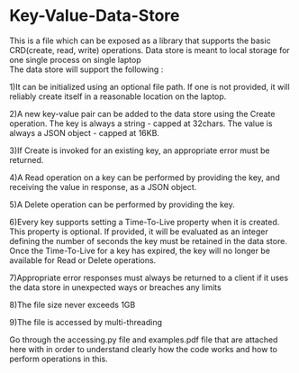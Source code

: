 # Key-Value-Data-Store
This is a file which can be exposed as a library that supports the basic CRD(create, read, write) operations. Data store is meant to local storage for one single process on single laptop  
The data store will support the following :  
      
1)It can be initialized using an optional file path. If one is not provided, it will reliably create itself in a reasonable location on the laptop.
     
2)A new key-value pair can be added to the data store using the Create operation. The key is always a string - capped at 32chars. The value is always a JSON object - capped at 16KB.
      
3)If Create is invoked for an existing key, an appropriate error must be returned.
      
4)A Read operation on a key can be performed by providing the key, and receiving the value in response, as a JSON object. 
      
5)A Delete operation can be performed by providing the key. 
      
6)Every key supports setting a Time-To-Live property when it is created. This property is optional. If provided, it will be evaluated as an integer defining the number of  seconds the key must be retained in the data store. Once the Time-To-Live for a key has expired, the key will no longer be available for Read or Delete operations.
      
7)Appropriate error responses must always be returned to a client if it uses the data store in unexpected ways or breaches any limits 
      
8)The file size never exceeds 1GB
      
9)The file is accessed by multi-threading
        
Go through the accessing.py file and examples.pdf file that are attached here with in order to understand clearly how the code works and how to perform operations in this.
